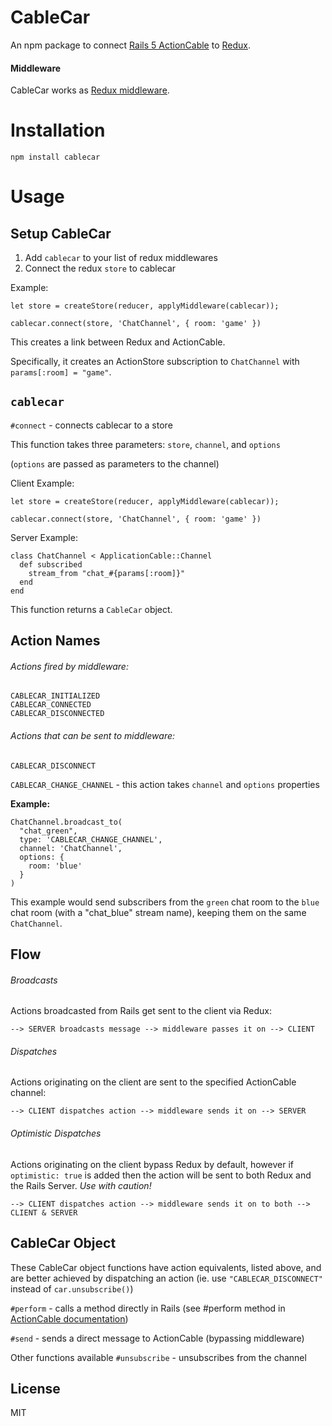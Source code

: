 # CableCar

An npm package to connect [Rails 5 ActionCable](http://edgeguides.rubyonrails.org/action_cable_overview.html) to [Redux](http://redux.js.org/).

#### Middleware
CableCar works as [Redux middleware](http://redux.js.org/docs/api/applyMiddleware.html).

# Installation
`npm install cablecar`

# Usage
## Setup CableCar
1. Add `cablecar` to your list of redux middlewares
2. Connect the redux `store` to cablecar

Example:
```js6
let store = createStore(reducer, applyMiddleware(cablecar));

cablecar.connect(store, 'ChatChannel', { room: 'game' })
```
This creates a link between Redux and ActionCable.

Specifically, it creates an ActionStore subscription to `ChatChannel` with `params[:room] = "game"`.

## `cablecar`

`#connect` - connects cablecar to a store

This function takes three parameters: `store`, `channel`, and `options`

(`options` are passed as parameters to the channel)

Client Example:

```js6
let store = createStore(reducer, applyMiddleware(cablecar));

cablecar.connect(store, 'ChatChannel', { room: 'game' })
```

Server Example:
```
class ChatChannel < ApplicationCable::Channel
  def subscribed
    stream_from "chat_#{params[:room]}"
  end
end
```

This function returns a `CableCar` object.

## Action Names
###### Actions fired by middleware:
`CABLECAR_INITIALIZED`  
`CABLECAR_CONNECTED`  
`CABLECAR_DISCONNECTED`

###### Actions that can be sent to middleware:
`CABLECAR_DISCONNECT`  

`CABLECAR_CHANGE_CHANNEL` - this action takes `channel` and `options` properties

**Example:**  
```rubyonrails
ChatChannel.broadcast_to(
  "chat_green",
  type: 'CABLECAR_CHANGE_CHANNEL',
  channel: 'ChatChannel',
  options: {
    room: 'blue'
  }
)
```

This example would send subscribers from the `green` chat room to the `blue` chat room (with a "chat_blue" stream name), keeping them on the same `ChatChannel`.

## Flow
###### Broadcasts
Actions broadcasted from Rails get sent to the client via Redux:

`--> SERVER broadcasts message --> middleware passes it on --> CLIENT`

###### Dispatches
Actions originating on the client are sent to the specified ActionCable channel:

`--> CLIENT dispatches action --> middleware sends it on --> SERVER`

###### Optimistic Dispatches
Actions originating on the client bypass Redux by default, however if `optimistic: true` is added then the action will be sent to both Redux and the Rails Server. *Use with caution!*

`--> CLIENT dispatches action --> middleware sends it on to both --> CLIENT & SERVER`

## CableCar Object

These CableCar object functions have action equivalents, listed above, and are better achieved by dispatching an action (ie. use `"CABLECAR_DISCONNECT"` instead of `car.unsubscribe()`)

`#perform` - calls a method directly in Rails (see #perform method in [ActionCable documentation](http://edgeguides.rubyonrails.org/action_cable_overview.html))

`#send` - sends a direct message to ActionCable (bypassing middleware)

Other functions available
`#unsubscribe` - unsubscribes from the channel

## License

MIT
